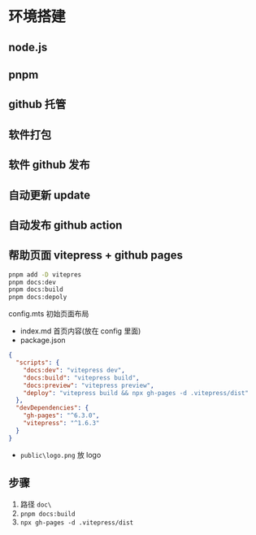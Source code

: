 # 环境搭建

## node.js

## pnpm

## github 托管

## 软件打包

## 软件 github 发布

## 自动更新 update

## 自动发布 github action

## 帮助页面 vitepress + github pages

```bash
pnpm add -D vitepres
pnpm docs:dev
pnpm docs:build
pnpm docs:depoly
```

config.mts 初始页面布局

- index.md 首页内容(放在 config 里面)
- package.json

```json
{
  "scripts": {
    "docs:dev": "vitepress dev",
    "docs:build": "vitepress build",
    "docs:preview": "vitepress preview",
    "deploy": "vitepress build && npx gh-pages -d .vitepress/dist"
  },
  "devDependencies": {
    "gh-pages": "^6.3.0",
    "vitepress": "^1.6.3"
  }
}
```

- `public\logo.png` 放 logo

## 步骤

1. 路径 `doc\`
2. `pnpm docs:build`
3. `npx gh-pages -d .vitepress/dist`
